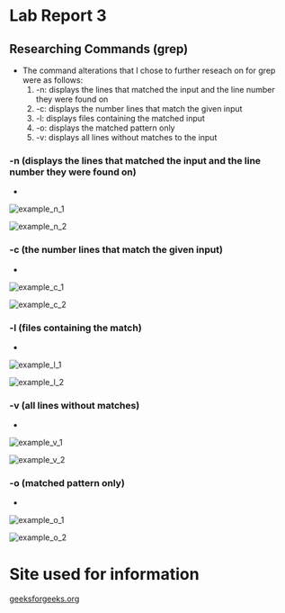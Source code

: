 # Lab Report 3

## Researching Commands (grep)
* The command alterations that I chose to further reseach on for grep were as follows:
  1. -n: displays the lines that matched the input and the line number they were found on
  2. -c: displays the number lines that match the given input
  3. -l: displays files containing the matched input
  4. -o: displays the matched pattern only
  5. -v: displays all lines without matches to the input

### -n (displays the lines that matched the input and the line number they were found on)
* 
![example_n_1](https://user-images.githubusercontent.com/130005453/236670082-91ed1bd1-736e-4f3a-b561-0d1fe276b86f.png)


![example_n_2](https://user-images.githubusercontent.com/130005453/236669812-7098e9f4-2b46-4431-bbd3-27c018b3a2bb.png)

### -c (the number lines that match the given input)
* 
![example_c_1](https://user-images.githubusercontent.com/130005453/236668771-ab3c64a0-505b-4d1f-bc75-524b6528f8f9.png)

![example_c_2](https://user-images.githubusercontent.com/130005453/236669531-0c707fa0-feed-4003-a47f-d3b54549dc79.png)

### -l (files containing the match)
* 
![example_l_1](https://user-images.githubusercontent.com/130005453/236739301-b96267d0-f40c-4ef8-af9f-00f892697b2e.png)

![example_l_2](https://user-images.githubusercontent.com/130005453/236739449-8db85ac6-96c3-4b0a-8598-1dd5814865c7.png)


### -v (all lines without matches)
* 
![example_v_1](https://user-images.githubusercontent.com/130005453/236737925-18fdf87d-9118-4127-85e6-bf9d8b5d0c37.png)

![example_v_2](https://user-images.githubusercontent.com/130005453/236738630-3ce140f4-ff1c-4bf7-8e1c-eb932ea31e85.png)


### -o (matched pattern only)
*
![example_o_1](https://user-images.githubusercontent.com/130005453/236736410-6cdaba12-3a83-45a0-84a3-d4c40df5561e.png)

![example_o_2](https://user-images.githubusercontent.com/130005453/236736984-1a409403-b8a0-43c2-8875-ecac1ff15614.png)

# Site used for information
[geeksforgeeks.org](https://www.geeksforgeeks.org/grep-command-in-unixlinux/)
